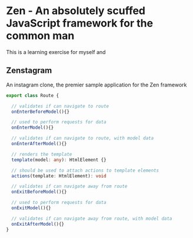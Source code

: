# Zen - An absolutely scuffed JavaScript framework for the common man
This is a learning exercise for myself and

## Zenstagram
An instagram clone, the premier sample application for the Zen framework


```TypeScript
export class Route {

  // validates if can navigate to route
  onEnterBeforeModel(){}

  // used to perform requests for data
  onEnterModel(){}

  // validates if can navigate to route, with model data
  onEnterAfterModel(){}

  // renders the template
  template(model: any): HtmlElement {}

  // should be used to attach actions to template elements
  actions(template: HtmlElement): void 

  // validates if can navigate away from route
  onExitBeforeModel(){}

  // used to perform requests for data
  onExitModel(){}

  // validates if can navigate away from route, with model data
  onExitAfterModel(){}
}
```
